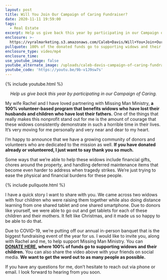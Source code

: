 ```yaml
---
layout: post
title: Will You Join Our Campaign of Caring Fundraiser?
date: 2020-11-11 19:59:00
tags:
  - Real Estate
excerpt: Help us give back this year by participating in our Campaign of Caring.
enclosure: >-
  https://vyralmarketing.s3.amazonaws.com/Caleb+Davis/Will+You+Join+Our+Campaign+of+Caring+Fundraiser_.mp4
pullquote: 100% of the donated funds go to supporting widows and their children.
enclosure_type: video/mp4
enclosure_time:
use_youtube_image: false
youtube_alternate_image: /uploads/caleb-davis-campaign-of-caring-fundraiser-yt.jpg
youtube_code: 'https://youtu.be/9b-v1J9sw7s'
---
```


{% include youtube.html %}

<p style="text-align: center;"><em>Help us give back this year by participating in our Campaign of Caring.</em></p>

My wife Rachel and I have loved partnering with Missing Man Ministry, **a 100% volunteer-based program that benefits widows who have lost their husbands and children who have lost their fathers.** One of the things that really makes this nonprofit stand out for me is the amount of courage that these widows consistently demonstrate in such a horrible time in their lives. It’s very moving for me personally and very near and dear to my heart.

I’m happy to announce that we have a growing community of donors and volunteers who are dedicated to the mission as well. **If you have donated already or volunteered, I just want to say thank you so much.**

Some ways that we’re able to help these widows include financial gifts, chores around the property, and handling deferred maintenance items that become even harder to address when tragedy strikes. We’re just trying to ease the physical and financial burdens for these people.

{% include pullquote.html %}

I have a quick story I want to share with you. We came across two widows with four children who were raising them together while also doing distance learning from one shared tablet and one shared smartphone. Due to donors like yourself, we were able to go out and get tablets for each of these children and their mothers. It felt like Christmas, and it made us so happy to be able to do that.

Due to COVID-19, we’re putting off our annual in-person banquet that is the biggest fundraising event of the year for us. I would like to invite you, along with Rachel and me, to help support Missing Man Ministry. You can **<u><a target="_blank" rel="noopener" href="https://www.flipcause.com/secure/fundraiser/MTAwMTc4/51294">DONATE HERE</a></u>, where 100% of funds go to supporting widows and their children.** You can also share the video above with your friends on social media. **We want to get the word out to as many people as possible.**

If you have any questions for me, don’t hesitate to reach out via phone or email. I look forward to hearing from you soon.